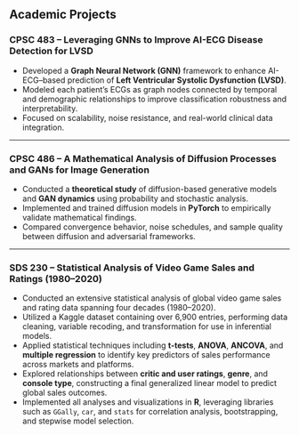 ##  Academic Projects

### CPSC 483 – Leveraging GNNs to Improve AI-ECG Disease Detection for LVSD
- Developed a **Graph Neural Network (GNN)** framework to enhance AI-ECG–based prediction of **Left Ventricular Systolic Dysfunction (LVSD)**.  
- Modeled each patient’s ECGs as graph nodes connected by temporal and demographic relationships to improve classification robustness and interpretability.  
- Focused on scalability, noise resistance, and real-world clinical data integration.

---

### CPSC 486 – A Mathematical Analysis of Diffusion Processes and GANs for Image Generation
- Conducted a **theoretical study** of diffusion-based generative models and **GAN dynamics** using probability and stochastic analysis.  
- Implemented and trained diffusion models in **PyTorch** to empirically validate mathematical findings.  
- Compared convergence behavior, noise schedules, and sample quality between diffusion and adversarial frameworks.

---

### SDS 230 – Statistical Analysis of Video Game Sales and Ratings (1980–2020)
- Conducted an extensive statistical analysis of global video game sales and rating data spanning four decades (1980–2020).  
- Utilized a Kaggle dataset containing over 6,900 entries, performing data cleaning, variable recoding, and transformation for use in inferential models.  
- Applied statistical techniques including **t-tests**, **ANOVA**, **ANCOVA**, and **multiple regression** to identify key predictors of sales performance across markets and platforms.  
- Explored relationships between **critic and user ratings**, **genre**, and **console type**, constructing a final generalized linear model to predict global sales outcomes.  
- Implemented all analyses and visualizations in **R**, leveraging libraries such as `GGally`, `car`, and `stats` for correlation analysis, bootstrapping, and stepwise model selection.
